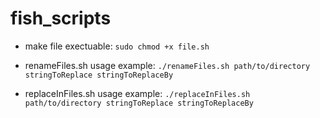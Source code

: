 # fish_scripts

- make file exectuable: `sudo chmod +x file.sh`

- renameFiles.sh 
usage example: `./renameFiles.sh path/to/directory stringToReplace stringToReplaceBy`

- replaceInFiles.sh 
usage example: `./replaceInFiles.sh path/to/directory stringToReplace stringToReplaceBy`

